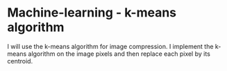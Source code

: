 # Machine-learning - k-means algorithm

I will use the k-means algorithm for image compression.
I implement the k-means algorithm on the image pixels and then replace each pixel by its centroid.
